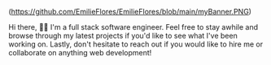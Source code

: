 
(https://github.com/EmilieFlores/EmilieFlores/blob/main/myBanner.PNG)

Hi there, 👋🏽  I'm a full stack software engineer. Feel free to stay awhile and browse through my latest projects if you'd like to see what I've been working on. Lastly, don't hesitate to reach out if you would like to hire me or collaborate on anything web development!

